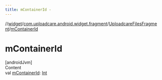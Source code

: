 ```yaml
---
title: mContainerId -
---
```

//[widget](../../index.md)/[com.uploadcare.android.widget.fragment](../index.md)/[UploadcareFilesFragment](index.md)/[mContainerId](m-container-id.md)



# mContainerId  
[androidJvm]  
Content  
val [mContainerId](m-container-id.md): [Int](https://kotlinlang.org/api/latest/jvm/stdlib/kotlin/-int/index.html)  



